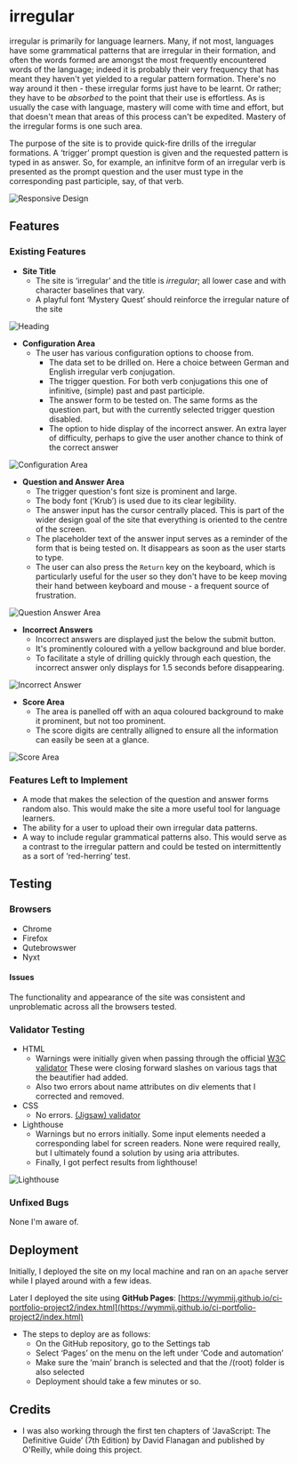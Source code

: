 # irregular

irregular is primarily for language learners. Many, if not most, languages have some grammatical patterns that are irregular in their formation, and often the words formed are amongst the most frequently encountered words of the language; indeed it is probably their very frequency that has meant they haven't yet yielded to a regular pattern formation. There's no way around it then - these irregular forms just have to be learnt. Or rather; they have to be _absorbed_ to the point that their use is effortless. As is usually the case with language, mastery will come with time and effort, but that doesn't mean that areas of this process can't be expedited. Mastery of the irregular forms is one such area.

The purpose of the site is to provide quick-fire drills of the irregular formations. A ‘trigger’ prompt question is given and the requested pattern is typed in as answer. So, for example, an infinitve form of an irregular verb is presented as the prompt question and the user must type in the corresponding past participle, say, of that verb.

![Responsive Design](assets/images/irregular_responsive.png)

## Features

### Existing Features

- **Site Title**
  - The site is ‘irregular’ and the title is _irregular_; all lower case and with character baselines that vary.
  - A playful font ‘Mystery Quest’ should reinforce the irregular nature of the site

![Heading](assets/images/irregular_site-heading.png)

- **Configuration Area**
  - The user has various configuration options to choose from.
    - The data set to be drilled on. Here a choice between German and English irregular verb conjugation.
    - The trigger question. For both verb conjugations this one of infinitive, (simple) past and past participle.
    - The answer form to be tested on. The same forms as the question part, but with the currently selected trigger question disabled.
    - The option to hide display of the incorrect answer. An extra layer of difficulty, perhaps to give the user another chance to think of the correct answer

![Configuration Area](assets/images/irregular_configuration-panel.png)

- **Question and Answer Area**
  - The trigger question's font size is prominent and large.
  - The body font (‘Krub’) is used due to its clear legibility.
  - The answer input has the cursor centrally placed. This is part of the wider design goal of the site that everything is oriented to the centre of the screen.
  - The placeholder text of the answer input serves as a reminder of the form that is being tested on. It disappears as soon as the user starts to type.
  - The user can also press the `Return` key on the keyboard, which is particularly useful for the user so they don't have to be keep moving their hand between keyboard and mouse - a frequent source of frustration.

![Question Answer Area](assets/images/irregular_question-and-answer-area.png)

- **Incorrect Answers**
  - Incorrect answers are displayed just the below the submit button.
  - It's prominently coloured with a yellow background and blue border.
  - To facilitate a style of drilling quickly through each question, the incorrect answer only displays for 1.5 seconds before disappearing.

![Incorrect Answer](assets/images/irregular_incorrect-answer.png)

- **Score Area**
  - The area is panelled off with an aqua coloured background to make it prominent, but not too prominent.
  - The score digits are centrally alligned to ensure all the information can easily be seen at a glance.

![Score Area](assets/images/irregular_score-area.png)

### Features Left to Implement

- A mode that makes the selection of the question and answer forms random also. This would make the site a more useful tool for language learners.
- The ability for a user to upload their own irregular data patterns.
- A way to include regular grammatical patterns also. This would serve as a contrast to the irregular pattern and could be tested on intermittently as a sort of ‘red-herring’ test.

## Testing

### Browsers

- Chrome
- Firefox
- Qutebrowswer
- Nyxt

#### Issues

The functionality and appearance of the site was consistent and unproblematic across all the browsers tested.

### Validator Testing

- HTML
  - Warnings were initially given when passing through the official [W3C validator](https://validator.w3.org/nu/?doc=https%3A%2F%2Fwymmij.github.io%2Fci-portfolio-project2%2F)
    These were closing forward slashes on various tags that the beautifier had added.
  - Also two errors about name attributes on div elements that I corrected and removed.
- CSS
  - No errors. [(Jigsaw) validator](https://jigsaw.w3.org/css-validator/validator?uri=https%3A%2F%2Fwymmij.github.io%2Fci-portfolio-project2%2F&profile=css3svg&usermedium=all&warning=1&vextwarning=&lang=en)
- Lighthouse
  - Warnings but no errors initially. Some input elements needed a corresponding label for screen readers. None were required really, but I ultimately found a solution by using aria attributes.
  - Finally, I got perfect results from lighthouse!

![Lighthouse](assets/images/irregular_lighthouse-results.png)

### Unfixed Bugs

None I'm aware of.

## Deployment

Initially, I deployed the site on my local machine and ran on an `apache` server while I played around with a few ideas.

Later I deployed the site using **GitHub Pages**: [https://wymmij.github.io/ci-portfolio-project2/index.html](https://wymmij.github.io/ci-portfolio-project2/index.html)

- The steps to deploy are as follows:
  - On the GitHub repository, go to the Settings tab
  - Select ‘Pages’ on the menu on the left under ‘Code and automation’
  - Make sure the ‘main’ branch is selected and that the /(root) folder is also selected
  - Deployment should take a few minutes or so.

## Credits

- I was also working through the first ten chapters of ‘JavaScript: The Definitive Guide’ (7th Edition) by David Flanagan and published by O'Reilly, while doing this project.
